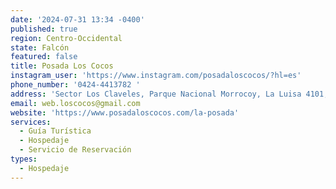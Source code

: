 ```yaml
---
date: '2024-07-31 13:34 -0400'
published: true
region: Centro-Occidental
state: Falcón
featured: false
title: Posada Los Cocos
instagram_user: 'https://www.instagram.com/posadaloscocos/?hl=es'
phone_number: '0424-4413782 '
address: 'Sector Los Claveles, Parque Nacional Morrocoy, La Luisa 4101, Falcón'
email: web.loscocos@gmail.com
website: 'https://www.posadaloscocos.com/la-posada'
services:
  - Guía Turística
  - Hospedaje
  - Servicio de Reservación
types:
  - Hospedaje
---
```

